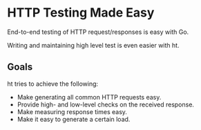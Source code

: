 
HTTP Testing Made Easy
======================

End-to-end testing of HTTP request/responses is easy with Go.

Writing and maintaining high level test is even easier with ht.


## Goals

ht tries to achieve the following:
* Make generating all common HTTP requests easy.
* Provide high- and low-level checks on the received response. 
* Make measuring response times easy.
* Make it easy to generate a certain load.
